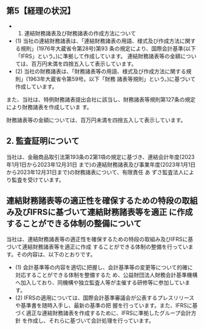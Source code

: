## 第5【経理の状況】

- 1. 連結財務諸表及び財務諸表の作成方法について
- (1) 当社の連結財務諸表は、「連結財務諸表の用語、様式及び作成方法に関する規則」(1976年大蔵省令第28号)第93 条の規定により、国際会計基準(以下「IFRS」という。)に準拠して作成しています。 連結財務諸表等の金額については、百万円未満を四捨五入して表示しています。
- (2) 当社の財務諸表は、「財務諸表等の用語、様式及び作成方法に関する規則」(1963年大蔵省令第59号。以下「財務 諸表等規則」という。)に基づいて作成しています。

また、当社は、特例財務諸表提出会社に該当し、財務諸表等規則第127条の規定により財務諸表を作成していま す。

財務諸表等の金額については、百万円未満を四捨五入して表示しています。

## 2. 監査証明について

当社は、金融商品取引法第193条の2第1項の規定に基づき、連結会計年度(2023年1月1日から2023年12月31日 まで)の連結財務諸表及び事業年度(2023年1月1日から2023年12月31日まで)の財務諸表について、有限責任 あ ずさ監査法人により監査を受けています。

## 連結財務諸表等の適正性を確保するための特段の取組み及びIFRSに基づいて連結財務諸表等を適正 に作成することができる体制の整備について

当社は、連結財務諸表等の適正性を確保するための特段の取組み及びIFRSに基づいて連結財務諸表等を適正に作成 することができる体制の整備を行っています。その内容は、以下のとおりです。

- (1) 会計基準等の内容を適切に把握し、会計基準等の変更等について的確に対応することができる体制を整備するた め、公益財団法人財務会計基準機構へ加入しており、同機構や独立監査人等が主催する研修等に参加しています。
- (2) IFRSの適用については、国際会計基準審議会が公表するプレスリリースや基準書を随時入手し、最新の基準の把 握を行っています。また、IFRSに基づく適正な連結財務諸表を作成するために、IFRSに準拠したグループ会計方針 を作成し、それらに基づいて会計処理を行っています。